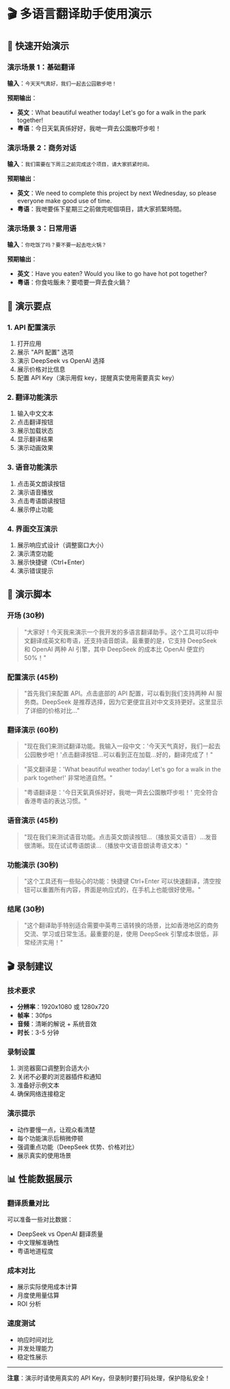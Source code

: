 # 🎬 多语言翻译助手使用演示

## 🚀 快速开始演示

### 演示场景 1：基础翻译
**输入**：`今天天气真好，我们一起去公园散步吧！`

**预期输出**：
- **英文**：What beautiful weather today! Let's go for a walk in the park together!
- **粤语**：今日天氣真係好好，我哋一齊去公園散吓步啦！

### 演示场景 2：商务对话
**输入**：`我们需要在下周三之前完成这个项目，请大家抓紧时间。`

**预期输出**：
- **英文**：We need to complete this project by next Wednesday, so please everyone make good use of time.
- **粤语**：我哋要係下星期三之前做完呢個項目，請大家抓緊時間。

### 演示场景 3：日常用语
**输入**：`你吃饭了吗？要不要一起去吃火锅？`

**预期输出**：
- **英文**：Have you eaten? Would you like to go have hot pot together?
- **粤语**：你食咗飯未？要唔要一齊去食火鍋？

## 🎯 演示要点

### 1. API 配置演示
1. 打开应用
2. 展示 "API 配置" 选项
3. 演示 DeepSeek vs OpenAI 选择
4. 展示价格对比信息
5. 配置 API Key（演示用假 key，提醒真实使用需要真实 key）

### 2. 翻译功能演示
1. 输入中文文本
2. 点击翻译按钮
3. 展示加载状态
4. 显示翻译结果
5. 演示动画效果

### 3. 语音功能演示
1. 点击英文朗读按钮
2. 演示语音播放
3. 点击粤语朗读按钮
4. 展示停止功能

### 4. 界面交互演示
1. 展示响应式设计（调整窗口大小）
2. 演示清空功能
3. 展示快捷键（Ctrl+Enter）
4. 演示错误提示

## 📝 演示脚本

### 开场 (30秒)
> "大家好！今天我来演示一个我开发的多语言翻译助手。这个工具可以将中文翻译成英文和粤语，还支持语音朗读。最重要的是，它支持 DeepSeek 和 OpenAI 两种 AI 引擎，其中 DeepSeek 的成本比 OpenAI 便宜约 50%！"

### 配置演示 (45秒)
> "首先我们来配置 API。点击底部的 API 配置，可以看到我们支持两种 AI 服务商。DeepSeek 是推荐选择，因为它更便宜且对中文支持更好。这里显示了详细的价格对比..."

### 翻译演示 (60秒)
> "现在我们来测试翻译功能。我输入一段中文：'今天天气真好，我们一起去公园散步吧！'点击翻译按钮...可以看到正在加载...好的，翻译完成了！"

> "英文翻译是：'What beautiful weather today! Let's go for a walk in the park together!' 非常地道自然。"

> "粤语翻译是：'今日天氣真係好好，我哋一齊去公園散吓步啦！' 完全符合香港粤语的表达习惯。"

### 语音演示 (45秒)
> "现在我们来测试语音功能。点击英文朗读按钮...（播放英文语音）...发音很清晰。现在试试粤语朗读...（播放中文语音朗读粤语文本）"

### 功能演示 (30秒)
> "这个工具还有一些贴心的功能：快捷键 Ctrl+Enter 可以快速翻译，清空按钮可以重置所有内容，界面是响应式的，在手机上也能很好使用。"

### 结尾 (30秒)
> "这个翻译助手特别适合需要中英粤三语转换的场景，比如香港地区的商务交流、学习或日常生活。最重要的是，使用 DeepSeek 引擎成本很低，非常经济实用！"

## 🎬 录制建议

### 技术要求
- **分辨率**：1920x1080 或 1280x720
- **帧率**：30fps
- **音频**：清晰的解说 + 系统音效
- **时长**：3-5 分钟

### 录制设置
1. 浏览器窗口调整到合适大小
2. 关闭不必要的浏览器插件和通知
3. 准备好示例文本
4. 确保网络连接稳定

### 演示提示
- 动作要慢一点，让观众看清楚
- 每个功能演示后稍微停顿
- 强调重点功能（DeepSeek 优势、价格对比）
- 展示真实的使用场景

## 📊 性能数据展示

### 翻译质量对比
可以准备一些对比数据：
- DeepSeek vs OpenAI 翻译质量
- 中文理解准确性
- 粤语地道程度

### 成本对比
- 展示实际使用成本计算
- 月度使用量估算
- ROI 分析

### 速度测试
- 响应时间对比
- 并发处理能力
- 稳定性展示

---

**注意**：演示时请使用真实的 API Key，但录制时要打码处理，保护隐私安全！